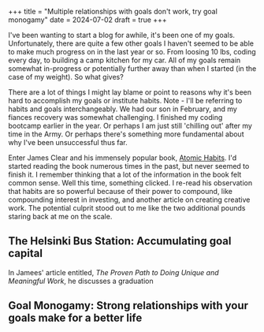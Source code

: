 +++
title = "Multiple relationships with goals don't work, try goal monogamy"
date = 2024-07-02
draft = true
+++

I've been wanting to start a blog for awhile, it's been one of my goals. Unfortunately, there are quite a few other goals I haven't seemed to be able to make much progress on in the last year or so. From loosing 10 lbs, coding every day, to building a camp kitchen for my car. All of my goals remain somewhat in-progress or potentially further away than when I started (in the case of my weight). So what gives?

There are a lot of things I might lay blame or point to reasons why it's been hard to accomplish my goals or institute habits. Note - I'll be referring to habits and goals interchangeably. We had our son in February, and my fiances recovery was somewhat challenging. I finished my coding bootcamp earlier in the year. Or perhaps I am just still 'chilling out' after my time in the Army. Or perhaps there's something more fundamental about why I've been unsuccessful thus far.

Enter James Clear and his immensely popular book, <u>Atomic Habits</u>. I'd started reading the book numerous times in the past, but never seemed to finish it. I remember thinking that a lot of the information in the book felt common sense. Well this time, something clicked. I re-read his observation that habits are so powerful because of their power to compound, like compounding interest in investing, and another article on creating creative work. The potential culprit stood out to me like the two additional pounds staring back at me on the scale.

## The Helsinki Bus Station: Accumulating goal capital

In Jamees' article entitled, _The Proven Path to Doing Unique and Meaningful Work_, he discusses a graduation

## Goal Monogamy: Strong relationships with your goals make for a better life
